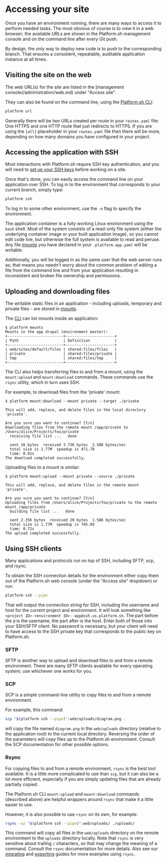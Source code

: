 # Accessing your site

Once you have an environment running, there are many ways to access it to perform needed tasks. The most obvious of course is to view it in a web browser; the available URLs are shown in the Platform.sh management console and on the command line after every Git push.

By design, the only way to deploy new code is to push to the corresponding branch.  That ensures a consistent, repeatable, auditable application instance at all times.

## Visiting the site on the web

The web URL(s) for the site are listed in the [management console(/administration/web.md) under "Access site".

They can also be found on the command line, using the [Platform.sh CLI](/gettingstarted/cli.md):

```bash
platform url
```

Generally there will be two URLs created per route in your `routes.yaml` file: One HTTPS and one HTTP route that just redirects to HTTPS.  If you are using the `{all}` placeholder in your `routes.yaml` file then there will be more, depending on how many domains you have configured in your project.

## Accessing the application with SSH

Most interactions with Platform.sh require SSH key authentication, and you will need to [set up your SSH keys](/development/ssh.md) before working on a site.

Once that's done, you can easily access the command line on your application over SSH. To log in to the environment that corresponds to your current branch, simply type:

```bash
platform ssh
```

To log in to some other environment, use the `-e` flag to specify the environment.  

The application container is a fully working Linux environment using the `bash` shell.  Most of the system consists of a read-only file system (either the underlying container image or your built application image), so you cannot edit code live, but otherwise the full system is available to read and peruse. Any file [mounts](/configuration/app/storage.md) you have declared in your `.platform.app.yaml` will be writable.

Additionally, you will be logged in as the same user that the web server runs as; that means you needn't worry about the common problem of editing a file from the command line and from your application resulting in inconsistent and broken file ownership and permissions.

## Uploading and downloading files

The writable static files in an application - including uploads, temporary and private files - are stored in [mounts](/configuration/app/storage.md).

The [CLI](/gettingstarted/cli.md) can list mounts inside an application:

```
$ platform mounts
Mounts in the app drupal (environment master):
+-------------------------+----------------------+
| Path                    | Definition           |
+-------------------------+----------------------+
| web/sites/default/files | shared:files/files   |
| private                 | shared:files/private |
| tmp                     | shared:files/tmp     |
+-------------------------+----------------------+
```

The CLI also helps transferring files to and from a mount, using the `mount:upload` and `mount:download` commands. These commands use the `rsync` utility, which in turn uses SSH.

For example, to download files from the 'private' mount:

```
$ platform mount:download --mount private --target ./private

This will add, replace, and delete files in the local directory 'private'.

Are you sure you want to continue? [Y/n]
Downloading files from the remote mount /app/private to /Users/alice/Projects/foo/private
  receiving file list ...   done

  sent 16 bytes  received 3.73K bytes  2.50K bytes/sec
  total size is 1.77M  speedup is 471.78
  time: 0.91s
The download completed successfully.
```

Uploading files to a mount is similar:

```
$ platform mount:upload --mount private --source ./private

This will add, replace, and delete files in the remote mount 'private'.

Are you sure you want to continue? [Y/n]
Uploading files from /Users/alice/Projects/foo/private to the remote mount /app/private
  building file list ...   done

  sent 2.35K bytes  received 20 bytes  1.58K bytes/sec
  total size is 1.77M  speedup is 745.09
  time: 0.72s
The upload completed successfully.
```

## Using SSH clients

Many applications and protocols run on top of SSH, including SFTP, scp, and rsync.

To obtain the SSH connection details for the environment either copy them out of the Platform.sh web console (under the "Access site" dropdown) or run:

```bash
platform ssh --pipe
```

That will output the connection string for SSH, including the username and host for the current project and environment.  It will look something like `<project ID>-<environment ID>--app@ssh.us.platform.sh`.  The part before the `@` is the username, the part after is the host.  Enter both of those into your SSH/SFTP client.  No password is necessary, but your client will need to have access to the SSH private key that corresponds to the public key on Platform.sh.

### SFTP

SFTP is another way to upload and download files to and from a remote environment. There are many SFTP clients available for every operating system; use whichever one works for you.

### SCP

SCP is a simple command-line utility to copy files to and from a remote environment.

For example, this command:

```bash
scp "$(platform ssh --pipe)":web/uploads/diagram.png .
```

will copy the file named `diagram.png` in the `web/uploads` directory (relative to the application root) to the current local directory.  Reversing the order of the parameters will copy files up to the Platform.sh environment.  Consult the SCP documentation for other possible options.

### Rsync

For copying files to and from a remote environment, `rsync` is the best tool available. It is a little more complicated to use than `scp`, but it can also be a lot more efficient, especially if you are simply updating files that are already partially copied.

The Platform.sh CLI `mount:upload` and `mount:download` commands (described above) are helpful wrappers around `rsync` that make it a little easier to use.

However, it is also possible to use `rsync` on its own, for example:

```bash
rsync -az "$(platform ssh --pipe)":web/uploads/ ./uploads/
```

This command will copy all files in the `web/uploads` directory on the remote environment to the `uploads` directory locally.  Note that `rsync` is very sensitive about trailing `/` characters, so that may change the meaning of a command.  Consult the `rsync` documentation for more details.  Also see our [migrating](/tutorials/migrating.md) and [exporting](/tutorials/exporting.md) guides for more examples using `rsync`.
